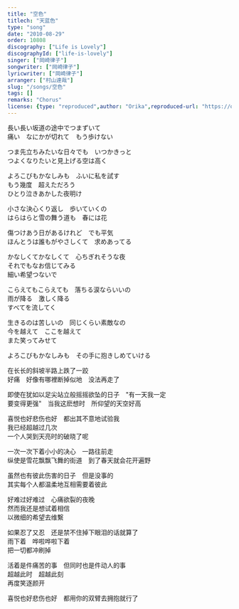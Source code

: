 ```yaml
---
title: "空色"
titlech: "天蓝色"
type: "song"
date: "2010-08-29"
order: 10808
discography: ["Life is Lovely"]
discographyId: ["life-is-lovely"]
singer: ["岡崎律子"]
songwriter: ["岡崎律子"]
lyricwriter: ["岡崎律子"]
arranger: ["村山達哉"]
slug: "/songs/空色"
tags: []
remarks: "Chorus"
license: {type: "reproduced",author: "Orika",reproduced-url: "https://orikamushi.netlify.app/",reproduced-website: "織歌蟲網站"}
---
```


長い長い坂道の途中でつまずいて   
痛い　なにかが切れて　もう歩けない   
  
つま先立ちみたいな日々でも　いつかきっと   
つよくなりたいと見上げる空は高く   
  
よろこびもかなしみも　ふいに私を試す   
もう幾度　超えただろう   
ひとり泣きあかした夜明け   
  
小さな決心くり返し　歩いていくの   
はらはらと雪の舞う道も　春には花   
  
傷つけあう日があるけれど　でも平気   
ほんとうは誰もがやさしくて　求めあってる   
  
かなしくてかなしくて　心ちぎれそうな夜   
それでもなお信じてみる   
細い希望つないで   
  
こらえてもこらえても　落ちる涙ならいいの   
雨が降る　激しく降る   
すべてを流してく   
  
生きるのは苦しいの　同じくらい素敵なの   
今を越えて　ここを越えて   
また笑ってみせて   
  
よろこびもかなしみも　その手に抱きしめていける  

<!-- 翻译 -->

在长长的斜坡半路上跌了一跤  
好痛　好像有哪裡断掉似地　没法再走了  
  
即使在犹如以足尖站立般摇摇欲坠的日子　"有一天我一定  
要变得更强"　当我这麽想时　所仰望的天空好高  
  
喜悦也好悲伤也好　都出其不意地试验我  
我已经超越过几次  
一个人哭到天亮时的破晓了呢  
  
一次一次下着小小的决心　一路往前走  
纵使是雪花飘飘飞舞的街道　到了春天就会花开遍野  
  
虽然也有彼此伤害的日子　但是没事的  
其实每个人都温柔地互相需要着彼此  
  
好难过好难过　心痛欲裂的夜晚  
然而我还是想试着相信  
以微细的希望去维繫  
  
如果忍了又忍　还是禁不住掉下眼泪的话就算了  
雨下着　哗啦哗啦下着  
把一切都冲刷掉  
  
活着是件痛苦的事　但同时也是件动人的事  
超越此时　超越此刻  
再度笑逐颜开  
  
喜悦也好悲伤也好　都用你的双臂去拥抱就行了
